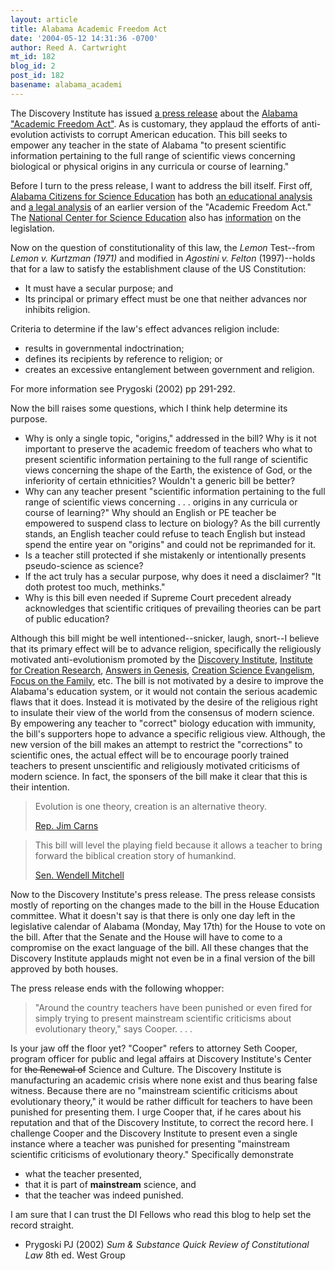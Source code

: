```yaml
---
layout: article
title: Alabama Academic Freedom Act
date: '2004-05-12 14:31:36 -0700'
author: Reed A. Cartwright
mt_id: 182
blog_id: 2
post_id: 182
basename: alabama_academi
---
```

The Discovery Institute has issued [a press release](http://www.discovery.org/scripts/viewDB/index.php?command=view&amp;id=2037&amp;program=News-CSC&amp;callingPage=discoMainPage) about the [Alabama "Academic Freedom Act"](http://www.pandasthumb.org/pt-archives/files/66884-2.pdf).  As is customary, they applaud the efforts of anti-evolution activists to corrupt American education.  This bill seeks to empower any teacher in the state of Alabama "to present scientific information pertaining to the full range of scientific views concerning biological or physical origins in any curricula or course of learning."

Before I turn to the press release, I want to address the bill itself.  First off, [Alabama Citizens for Science Education](http://www.alscience.org) has both [an educational analysis](http://www.alscience.org/educ_analysis.html) and [a legal analysis](http://www.alscience.org/DeRamus_legal.html) of an earlier version of the "Academic Freedom Act."  The [National Center for Science Education](http://www.ncseweb.org) also has [information](http://www.ncseweb.org/pressroom.asp?state=AL) on the legislation.

Now on the question of constitutionality of this law, the _Lemon_ Test--from _Lemon v. Kurtzman (1971)_ and modified in _Agostini v. Felton_ (1997)--holds that for a law to satisfy the establishment clause of the US Constitution:


* It must have a secular purpose; and
* Its principal or primary effect must be one that neither advances nor inhibits religion.


Criteria to determine if the law's effect advances religion include:


* results in governmental indoctrination;
* defines its recipients by reference to religion; or
* creates an excessive entanglement between government and religion.


For more information see Prygoski (2002) pp 291-292.

Now the bill raises some questions, which I think help determine its purpose.



* Why is only a single topic, "origins," addressed in the bill?  Why is it not important to preserve the academic freedom of teachers who what to present scientific information pertaining to the full range of scientific views concerning the shape of the Earth, the existence of God, or the inferiority of certain ethnicities?  Wouldn't a generic bill be better?
* Why can any teacher present "scientific information pertaining to the full range of scientific views concerning . . . origins in any curricula or course of learning?"  Why should an English or PE teacher be empowered to suspend class to lecture on biology?  As the bill currently stands, an English teacher could refuse to teach English but instead spend the entire year on "origins" and could not be reprimanded for it.
* Is a teacher still protected if she mistakenly or intentionally presents pseudo-science as science?
* If the act truly has a secular purpose, why does it need a disclaimer?  "It doth protest too much, methinks."
* Why is this bill even needed if Supreme Court precedent already acknowledges that scientific critiques of prevailing theories can be part of public education?

Although this bill might be well intentioned--snicker, laugh, snort--I believe that its primary effect will be to advance religion, specifically the religiously motivated anti-evolutionism promoted by the [Discovery Institute](http://www.discovery.org), [Institute for Creation Research](http://www.icr.org), [Answers in Genesis](http://www.answersingenesis.org), [Creation Science Evangelism](http://www.drdino.com), [Focus on the Family](http://www.family.org), etc.  The bill is not motivated by a desire to improve the Alabama's education system, or it would not contain the serious academic flaws that it does.  Instead it is motivated by the desire of the religious right to insulate their view of the world from the consensus of modern science.  By empowering any teacher to "correct" biology education with immunity, the bill's supporters hope to advance a specific religious view.  Although, the new version of the bill makes an attempt to restrict the "corrections" to scientific ones, the actual effect will be to encourage poorly trained teachers to present unscientific and religiously motivated criticisms of modern science.  In fact, the sponsers of the bill make it clear that this is their intention.

> Evolution is one theory, creation is an alternative theory.
> 
> 
> [Rep. Jim Carns ](http://www.theplainsman.com/vnews/display.v/ART/2004/03/18/405dd3bfc4bb5)

> This bill will level the playing field because it allows a teacher to bring forward the biblical creation story of humankind.
> 
> 
> [Sen. Wendell Mitchell](http://www.montgomeryadvertiser.com/NEWS/StoryAlabamaevolution18w.htm)

Now to the Discovery Institute's press release.  The press release consists mostly of reporting on the changes made to the bill in the House Education committee.  What it doesn't say is that there is only one day left in the legislative calendar of Alabama (Monday, May 17th) for the House to vote on the bill.  After that the Senate and the House will have to come to a compromise on the exact language of the bill.  All these changes that the Discovery Institute applauds might not even be in a final version of the bill approved by both houses.

The press release ends with the following whopper:

>  "Around the country teachers have been punished or even fired for simply trying to present mainstream scientific criticisms about evolutionary theory," says Cooper. . . .

Is your jaw off the floor yet?  "Cooper" refers to attorney Seth Cooper, program officer for public and legal affairs at Discovery Institute's Center for ~~the Renewal of~~ Science and Culture.  The Discovery Institute is manufacturing an academic crisis where none exist and thus bearing false witness.  Because there are no "mainstream scientific criticisms about evolutionary theory," it would be rather difficult for teachers to have been punished for presenting them.  I urge Cooper that, if he cares about his reputation and that of the Discovery Institute, to correct the record here.  I challenge Cooper and the Discovery Institute to present even a single instance where a teacher was punished for presenting "mainstream scientific criticisms of evolutionary theory."  Specifically demonstrate



* what the teacher presented,
* that it is part of **mainstream** science, and 
* that the teacher was indeed punished.


I am sure that I can trust the DI Fellows who read this blog to help set the record straight.


* Prygoski PJ (2002) _Sum & Substance Quick Review of Constitutional Law_ 8th ed. West Group
